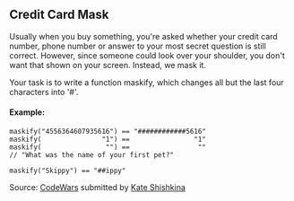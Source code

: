 ## Credit Card Mask

Usually when you buy something, you're asked whether your credit card number, phone number or answer to your most secret question is still correct. However, since someone could look over your shoulder, you don't want that shown on your screen. Instead, we mask it.

Your task is to write a function maskify, which changes all but the last four characters into '#'.
#### Example:
```
maskify("4556364607935616") == "############5616"
maskify(               "1") ==                "1"
maskify(                "") ==                 ""
// "What was the name of your first pet?"

maskify("Skippy") == "##ippy"
```


Source: [CodeWars](http://www.codewars.com/kata/credit-card-mask/javascript)
submitted by [Kate Shishkina](https://github.com/shishkina)
